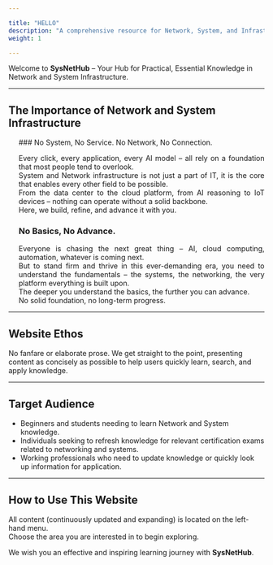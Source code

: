 ```yaml
---

title: "HELLO"
description: "A comprehensive resource for Network, System, and Infrastructure studies."
weight: 1

---
```


Welcome to **SysNetHub** – Your Hub for Practical, Essential Knowledge in Network and System Infrastructure.

---

## **<i class="fas fa-cogs"></i> The Importance of Network and System Infrastructure**

<div style="padding-left: 20px; text-align: justify">
### No System, No Service. No Network, No Connection.

Every click, every application, every AI model – all rely on a foundation that most people tend to overlook.  
System and Network infrastructure is not just a part of IT, it is the core that enables every other field to be possible.  
From the data center to the cloud platform, from AI reasoning to IoT devices – nothing can operate without a solid backbone.  
Here, we build, refine, and advance it with you.


### No Basics, No Advance.

Everyone is chasing the next great thing – AI, cloud computing, automation, whatever is coming next.  
But to stand firm and thrive in this ever-demanding era, you need to understand the fundamentals – the systems, the networking, the very platform everything is built upon.  
The deeper you understand the basics, the further you can advance.  
No solid foundation, no long-term progress.
</div>

---

## **<i class="fas fa-feather-alt"></i> Website Ethos**

No fanfare or elaborate prose. We get straight to the point, presenting content as concisely as possible to help users quickly learn, search, and apply knowledge.

---

## **<i class="fas fa-users"></i> Target Audience**

- <i class="fas fa-user-graduate"></i> Beginners and students needing to learn Network and System knowledge.  
- <i class="fas fa-certificate"></i> Individuals seeking to refresh knowledge for relevant certification exams related to networking and systems.  
- <i class="fas fa-briefcase"></i> Working professionals who need to update knowledge or quickly look up information for application.

---

## **<i class="fas fa-lightbulb"></i> How to Use This Website**

All content (continuously updated and expanding) is located on the left-hand menu.  
Choose the area you are interested in to begin exploring.

We wish you an effective and inspiring learning journey with **SysNetHub**.
